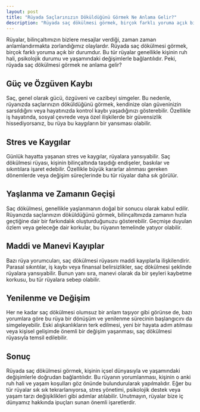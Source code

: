 ```yaml
---
layout: post
title: "Rüyada Saçlarınızın Döküldüğünü Görmek Ne Anlama Gelir?"
description: "Rüyada saç dökülmesi görmek, birçok farklı yoruma açık bir durumdur. Bu tür rüyalar genellikle kişinin ruh hali, psikolojik durumu ve yaşamındaki değişimlerle bağlantılıdır."
---
```


Rüyalar, bilinçaltımızın bizlere mesajlar verdiği, zaman zaman anlamlandırmakta zorlandığımız olaylardır. Rüyada saç dökülmesi görmek, birçok farklı yoruma açık bir durumdur. Bu tür rüyalar genellikle kişinin ruh hali, psikolojik durumu ve yaşamındaki değişimlerle bağlantılıdır. Peki, rüyada saç dökülmesi görmek ne anlama gelir?

## Güç ve Özgüven Kaybı

Saç, genel olarak gücü, özgüveni ve cazibeyi simgeler. Bu nedenle, rüyanızda saçlarınızın döküldüğünü görmek, kendinize olan güveninizin sarsıldığını veya hayatınızda kontrol kaybı yaşadığınızı gösterebilir. Özellikle iş hayatında, sosyal çevrede veya özel ilişkilerde bir güvensizlik hissediyorsanız, bu rüya bu kaygıların bir yansıması olabilir.

## Stres ve Kaygılar

Günlük hayatta yaşanan stres ve kaygılar, rüyalara yansıyabilir. Saç dökülmesi rüyası, kişinin bilinçaltında taşıdığı endişeler, baskılar ve sıkıntılara işaret edebilir. Özellikle büyük kararlar alınması gereken dönemlerde veya değişim süreçlerinde bu tür rüyalar daha sık görülür.

## Yaşlanma ve Zamanın Geçişi

Saç dökülmesi, genellikle yaşlanmanın doğal bir sonucu olarak kabul edilir. Rüyanızda saçlarınızın döküldüğünü görmek, bilinçaltınızda zamanın hızla geçtiğine dair bir farkındalık oluşturduğunuzu gösterebilir. Geçmişe duyulan özlem veya geleceğe dair korkular, bu rüyanın temelinde yatıyor olabilir.

## Maddi ve Manevi Kayıplar

Bazı rüya yorumcuları, saç dökülmesi rüyasını maddi kayıplarla ilişkilendirir. Parasal sıkıntılar, iş kaybı veya finansal belirsizlikler, saç dökülmesi şeklinde rüyalara yansıyabilir. Bunun yanı sıra, manevi olarak da bir şeyleri kaybetme korkusu, bu tür rüyalara sebep olabilir.

## Yenilenme ve Değişim

Her ne kadar saç dökülmesi olumsuz bir anlam taşıyor gibi görünse de, bazı yorumlara göre bu rüya bir dönüşüm ve yenilenme sürecinin başlangıcını da simgeleyebilir. Eski alışkanlıkların terk edilmesi, yeni bir hayata adım atılması veya kişisel gelişimde önemli bir değişim yaşanması, saç dökülmesi rüyasıyla temsil edilebilir.

## Sonuç

Rüyada saç dökülmesi görmek, kişinin içsel dünyasıyla ve yaşamındaki değişimlerle doğrudan bağlantılıdır. Bu rüyanın yorumlanması, kişinin o anki ruh hali ve yaşam koşulları göz önünde bulundurularak yapılmalıdır. Eğer bu tür rüyalar sık sık tekrarlanıyorsa, stres yönetimi, psikolojik destek veya yaşam tarzı değişiklikleri gibi adımlar atılabilir. Unutmayın, rüyalar bize iç dünyamız hakkında ipuçları sunan önemli işaretlerdir.